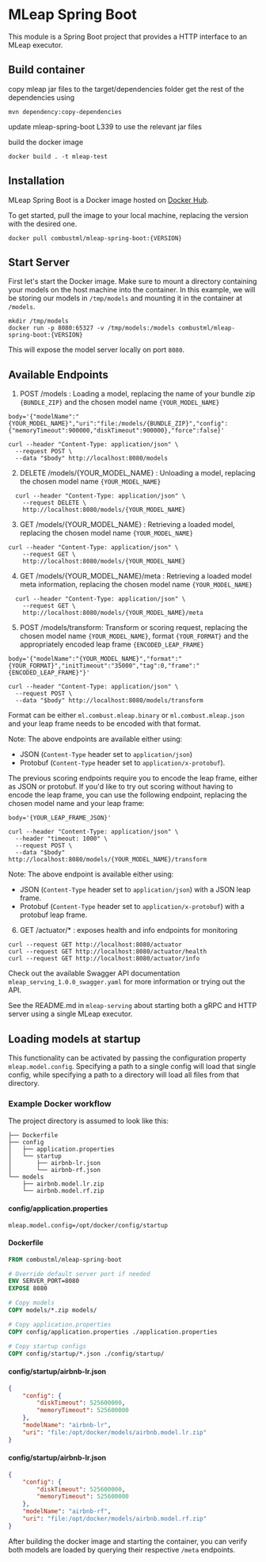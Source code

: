# MLeap Spring Boot

This module is a Spring Boot project that provides a HTTP interface to an MLeap executor.

## Build container

copy mleap jar files to the target/dependencies folder
get the rest of the dependencies using
```
mvn dependency:copy-dependencies
```
update mleap-spring-boot L339 to use the relevant jar files

build the docker image
```
docker build . -t mleap-test
```

## Installation


MLeap Spring Boot is a Docker image hosted on [Docker Hub](https://hub.docker.com/r/combustml/mleap-spring-boot/).

To get started, pull the image to your local machine, replacing the version with the desired one.

```
docker pull combustml/mleap-spring-boot:{VERSION}
```

## Start Server

First let's start the Docker image. Make sure to mount a directory containing your models on the host
machine into the container. In this example, we will be storing our models in `/tmp/models` and mounting it in the container at `/models`.

```
mkdir /tmp/models
docker run -p 8080:65327 -v /tmp/models:/models combustml/mleap-spring-boot:{VERSION}
```

This will expose the model server locally on port `8080`.

## Available Endpoints

1. POST /models : Loading a model, replacing the name of your bundle zip ```{BUNDLE_ZIP}``` and the chosen model name ```{YOUR_MODEL_NAME}```

```
body='{"modelName":"{YOUR_MODEL_NAME}","uri":"file:/models/{BUNDLE_ZIP}","config":{"memoryTimeout":900000,"diskTimeout":900000},"force":false}'

curl --header "Content-Type: application/json" \
  --request POST \
  --data "$body" http://localhost:8080/models
```

2. DELETE /models/{YOUR_MODEL_NAME} : Unloading a model, replacing the chosen model name ```{YOUR_MODEL_NAME}```

```
  curl --header "Content-Type: application/json" \
    --request DELETE \
    http://localhost:8080/models/{YOUR_MODEL_NAME}
```

3. GET /models/{YOUR_MODEL_NAME} : Retrieving a loaded model, replacing the chosen model name ```{YOUR_MODEL_NAME}```

```
curl --header "Content-Type: application/json" \
    --request GET \
    http://localhost:8080/models/{YOUR_MODEL_NAME}
```

4. GET /models/{YOUR_MODEL_NAME}/meta : Retrieving a loaded model meta information, replacing the chosen model name ```{YOUR_MODEL_NAME}```

```
  curl --header "Content-Type: application/json" \
    --request GET \
    http://localhost:8080/models/{YOUR_MODEL_NAME}/meta

```

5. POST /models/transform: Transform or scoring request, replacing the chosen model name ```{YOUR_MODEL_NAME}```, format ```{YOUR_FORMAT}``` and the appropriately encoded leap frame ```{ENCODED_LEAP_FRAME}```

```
body='{"modelName":"{YOUR_MODEL_NAME}","format":"{YOUR_FORMAT}","initTimeout":"35000","tag":0,"frame":"{ENCODED_LEAP_FRAME}"}'

curl --header "Content-Type: application/json" \
  --request POST \
  --data "$body" http://localhost:8080/models/transform
```

Format can be either `ml.combust.mleap.binary` or `ml.combust.mleap.json` and your leap frame needs to be encoded with that format.

Note: The above endpoints are available either using:
- JSON (`Content-Type` header set to `application/json`)
- Protobuf (`Content-Type` header set to `application/x-protobuf`).

The previous scoring endpoints require you to encode the leap frame, either as JSON or protobuf. If you'd like to try out scoring without having to
encode the leap frame, you can use the following endpoint, replacing the chosen model name and your leap frame:

```
body='{YOUR_LEAP_FRAME_JSON}'

curl --header "Content-Type: application/json" \
  --header "timeout: 1000" \
  --request POST \
  --data "$body" http://localhost:8080/models/{YOUR_MODEL_NAME}/transform
```

Note: The above endpoint is available either using:
- JSON (`Content-Type` header set to `application/json`) with a JSON leap frame.
- Protobuf (`Content-Type` header set to `application/x-protobuf`) with a protobuf leap frame.

6. GET /actuator/* : exposes health and info endpoints for monitoring
```
curl --request GET http://localhost:8080/actuator
curl --request GET http://localhost:8080/actuator/health
curl --request GET http://localhost:8080/actuator/info
```

Check out the available Swagger API documentation `mleap_serving_1.0.0_swagger.yaml` for more information or trying out the API.

See the README.md in `mleap-serving` about starting both a gRPC and HTTP server using a single MLeap executor.


## Loading models at startup

This functionality can be activated by passing the configuration property `mleap.model.config`. Specifying a path to a single config will load that single config, while specifying a path to a directory will load all files from that directory.

### Example Docker workflow

The project directory is assumed to look like this:

```
├── Dockerfile
├── config
│   ├── application.properties
│   └── startup
│       ├── airbnb-lr.json
│       └── airbnb-rf.json
└── models
    ├── airbnb.model.lr.zip
    └── airbnb.model.rf.zip
```

#### config/application.properties

```
mleap.model.config=/opt/docker/config/startup
```

#### Dockerfile

```Dockerfile
FROM combustml/mleap-spring-boot

# Override default server port if needed
ENV SERVER_PORT=8080
EXPOSE 8080

# Copy models
COPY models/*.zip models/

# Copy application.properties
COPY config/application.properties ./application.properties

# Copy startup configs
COPY config/startup/*.json ./config/startup/
```

#### config/startup/airbnb-lr.json

```json
{
    "config": {
        "diskTimeout": 525600000,
        "memoryTimeout": 525600000
    },
    "modelName": "airbnb-lr",
    "uri": "file:/opt/docker/models/airbnb.model.lr.zip"
}
```

#### config/startup/airbnb-lr.json

```json
{
    "config": {
        "diskTimeout": 525600000,
        "memoryTimeout": 525600000
    },
    "modelName": "airbnb-rf",
    "uri": "file:/opt/docker/models/airbnb.model.rf.zip"
}
```

After building the docker image and starting the container, you can verify both models are loaded by querying their respective `/meta` endpoints.
